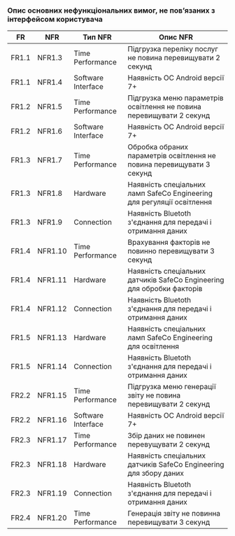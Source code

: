 ### Опис основних нефункціональних вимог, не пов’язаних з інтерфейсом користувача
| FR | NFR | Тип NFR | Опис NFR |
| --- | --- | --- | --- |
| FR1.1 | NFR1.3 | Time Performance | Підгрузка переліку послуг не повина перевищувати 2 секунд |
| FR1.1 | NFR1.4 | Software Interface  | Наявність ОС Android версії 7+  | 
| FR1.2 | NFR1.5 | Time Performance | Підгрузка меню параметрів освітлення не повина перевищувати 2 секунд | 
| FR1.2 | NFR1.6 | Software Interface | Наявність  ОС Android версії 7+  | 
| FR1.3 | NFR1.7 | Time Performance | Обробка обраних параметрів освітлення не повина перевищувати 3 секунд | 
| FR1.3 | NFR1.8 | Hardware | Наявність спеціальних ламп SafeCo Engineering для регуляції освітлення |
| FR1.3 | NFR1.9 | Connection | Наявність Bluetoth з'єднання для передачі і отримання даних  |
| FR1.4 | NFR1.10 | Time Performance | Врахування факторів не повинно перевищувати 3 секунд | 
| FR1.4 | NFR1.11 | Hardware | Наявність спеціальних датчиків SafeCo Engineering для обробки факторів| 
| FR1.4 | NFR1.12 | Connection | Наявність Bluetoth з'єднання для передачі і отримання даних  |
| FR1.5 | NFR1.13 | Hardware | Наявність спеціальних ламп SafeCo Engineering для освітлення | 
| FR1.5 | NFR1.14 | Connection | Наявність Bluetoth з'єднання для передачі і отримання даних  |
| FR2.2 | NFR1.15 | Time Performance | Підгрузка меню генерації звіту не повина перевищувати 2 секунд |
| FR2.2 | NFR1.16 | Software Interface | Наявність  ОС Android версії 7+  | 
| FR2.3 | NFR1.17 | Time Performance | Збір даних не повинен перевущувати 2 секунд | 
| FR2.3 | NFR1.18 | Hardware | Наявність спеціальних датчиків SafeCo Engineering для збору даних | 
| FR2.3 | NFR1.19 | Connection | Наявність Bluetoth з'єднання для передачі і отримання даних  |
| FR2.4 | NFR1.20 | Time Performance | Генерація звіту не повинна перевищувати 3 секунд | 
